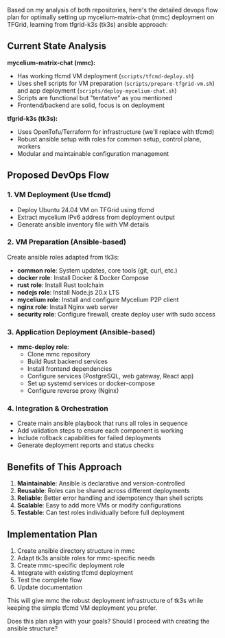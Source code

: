 Based on my analysis of both repositories, here's the detailed devops flow plan for optimally setting up mycelium-matrix-chat (mmc) deployment on TFGrid, learning from tfgrid-k3s (tk3s) ansible approach:

## Current State Analysis

**mycelium-matrix-chat (mmc):**
- Has working tfcmd VM deployment (`scripts/tfcmd-deploy.sh`)
- Uses shell scripts for VM preparation (`scripts/prepare-tfgrid-vm.sh`) and app deployment (`scripts/deploy-mycelium-chat.sh`)
- Scripts are functional but "tentative" as you mentioned
- Frontend/backend are solid, focus is on deployment

**tfgrid-k3s (tk3s):**
- Uses OpenTofu/Terraform for infrastructure (we'll replace with tfcmd)
- Robust ansible setup with roles for common setup, control plane, workers
- Modular and maintainable configuration management

## Proposed DevOps Flow

### 1. VM Deployment (Use tfcmd)
- Deploy Ubuntu 24.04 VM on TFGrid using tfcmd
- Extract mycelium IPv6 address from deployment output
- Generate ansible inventory file with VM details

### 2. VM Preparation (Ansible-based)
Create ansible roles adapted from tk3s:
- **common role**: System updates, core tools (git, curl, etc.)
- **docker role**: Install Docker & Docker Compose
- **rust role**: Install Rust toolchain
- **nodejs role**: Install Node.js 20.x LTS
- **mycelium role**: Install and configure Mycelium P2P client
- **nginx role**: Install Nginx web server
- **security role**: Configure firewall, create deploy user with sudo access

### 3. Application Deployment (Ansible-based)
- **mmc-deploy role**: 
  - Clone mmc repository
  - Build Rust backend services
  - Install frontend dependencies
  - Configure services (PostgreSQL, web gateway, React app)
  - Set up systemd services or docker-compose
  - Configure reverse proxy (Nginx)

### 4. Integration & Orchestration
- Create main ansible playbook that runs all roles in sequence
- Add validation steps to ensure each component is working
- Include rollback capabilities for failed deployments
- Generate deployment reports and status checks

## Benefits of This Approach

1. **Maintainable**: Ansible is declarative and version-controlled
2. **Reusable**: Roles can be shared across different deployments
3. **Reliable**: Better error handling and idempotency than shell scripts
4. **Scalable**: Easy to add more VMs or modify configurations
5. **Testable**: Can test roles individually before full deployment

## Implementation Plan

1. Create ansible directory structure in mmc
2. Adapt tk3s ansible roles for mmc-specific needs
3. Create mmc-specific deployment role
4. Integrate with existing tfcmd deployment
5. Test the complete flow
6. Update documentation

This will give mmc the robust deployment infrastructure of tk3s while keeping the simple tfcmd VM deployment you prefer.

Does this plan align with your goals? Should I proceed with creating the ansible structure?